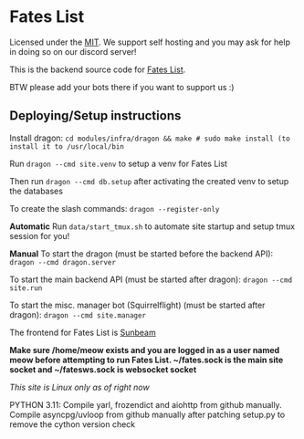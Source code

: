 # Fates List

Licensed under the [MIT](LICENSE). We support self hosting and you may ask for help in doing so on our discord server!

This is the backend source code for [Fates List](https://fateslist.xyz).

BTW please add your bots there if you want to support us :)

## Deploying/Setup instructions

Install dragon: ```cd modules/infra/dragon && make # sudo make install (to install it to /usr/local/bin```

Run ```dragon --cmd site.venv``` to setup a venv for Fates List

Then run ``dragon --cmd db.setup`` after activating the created venv to setup the databases

To create the slash commands: ``dragon --register-only``

**Automatic**
Run ``data/start_tmux.sh`` to automate site startup and setup tmux session for you!

**Manual**
To start the dragon (must be started before the backend API): ``dragon --cmd dragon.server``

To start the main backend API (must be started after dragon): ``dragon --cmd site.run``

To start the misc. manager bot (Squirrelflight) (must be started after dragon): ``dragon --cmd site.manager``

The frontend for Fates List is [Sunbeam](https://github.com/Fates-List/sunbeam)

**Make sure /home/meow exists and you are logged in as a user named meow before attempting to run Fates List. ~/fates.sock is the main site socket and ~/fatesws.sock is websocket socket**

*This site is Linux only as of right now*

PYTHON 3.11: Compile yarl, frozendict and aiohttp from github manually. Compile asyncpg/uvloop from github manually after patching setup.py to remove the cython version check

